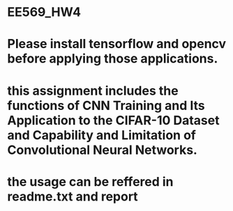 # EE569_HW4
# Please install tensorflow and opencv before applying those applications.
# this assignment includes the functions of CNN Training and Its Application to the CIFAR-10 Dataset and Capability and Limitation of Convolutional Neural Networks.
# the usage can be reffered in readme.txt and report
